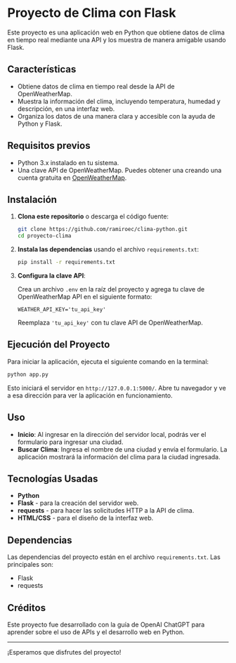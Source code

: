 
# Proyecto de Clima con Flask

Este proyecto es una aplicación web en Python que obtiene datos de clima en tiempo real mediante una API y los muestra de manera amigable usando Flask.

## Características

- Obtiene datos de clima en tiempo real desde la API de OpenWeatherMap.
- Muestra la información del clima, incluyendo temperatura, humedad y descripción, en una interfaz web.
- Organiza los datos de una manera clara y accesible con la ayuda de Python y Flask.

## Requisitos previos

- Python 3.x instalado en tu sistema.
- Una clave API de OpenWeatherMap. Puedes obtener una creando una cuenta gratuita en [OpenWeatherMap](https://openweathermap.org/).

## Instalación

1. **Clona este repositorio** o descarga el código fuente:

   ```bash
   git clone https://github.com/ramiroec/clima-python.git
   cd proyecto-clima
   ```

2. **Instala las dependencias** usando el archivo `requirements.txt`:

   ```bash
   pip install -r requirements.txt
   ```

3. **Configura la clave API**:

   Crea un archivo `.env` en la raíz del proyecto y agrega tu clave de OpenWeatherMap API en el siguiente formato:

   ```plaintext
   WEATHER_API_KEY='tu_api_key'
   ```

   Reemplaza `'tu_api_key'` con tu clave API de OpenWeatherMap.

## Ejecución del Proyecto

Para iniciar la aplicación, ejecuta el siguiente comando en la terminal:

```bash
python app.py
```

Esto iniciará el servidor en `http://127.0.0.1:5000/`. Abre tu navegador y ve a esa dirección para ver la aplicación en funcionamiento.

## Uso

- **Inicio**: Al ingresar en la dirección del servidor local, podrás ver el formulario para ingresar una ciudad.
- **Buscar Clima**: Ingresa el nombre de una ciudad y envía el formulario. La aplicación mostrará la información del clima para la ciudad ingresada.

## Tecnologías Usadas

- **Python**
- **Flask** - para la creación del servidor web.
- **requests** - para hacer las solicitudes HTTP a la API de clima.
- **HTML/CSS** - para el diseño de la interfaz web.

## Dependencias

Las dependencias del proyecto están en el archivo `requirements.txt`. Las principales son:

- Flask
- requests

## Créditos

Este proyecto fue desarrollado con la guía de OpenAI ChatGPT para aprender sobre el uso de APIs y el desarrollo web en Python.

---

¡Esperamos que disfrutes del proyecto!
